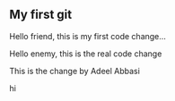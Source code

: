 ## My first git

Hello friend, this is my first code change...

Hello enemy, this is the real code change

This is the change by Adeel Abbasi

hi
